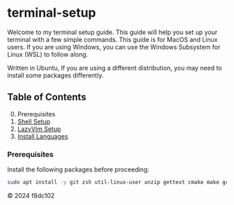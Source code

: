 # terminal-setup
Welcome to my terminal setup guide. This guide will help you set up your terminal with a few simple commands. This guide is for MacOS and Linux users. If you are using Windows, you can use the Windows Subsystem for Linux (WSL) to follow along.

Written in Ubuntu, If you are using a different distribution, you may need to install some packages differently.

## Table of Contents
0. Prerequisites
1. [Shell Setup](docs/SHELL_SETUP.md)
2. [LazyVim Setup](docs/LAZYVIM_SETUP.md)
3. [Install Languages](docs/INSTALL_LANG.md)

### Prerequisites
Install the following packages before proceeding:
```bash
sudo apt install -y git zsh util-linux-user unzip gettext cmake make gcc g++ glibc-gconv-extra screen mosh # Install mosh if you want to use mosh
```

&copy; 2024 f8dc102
